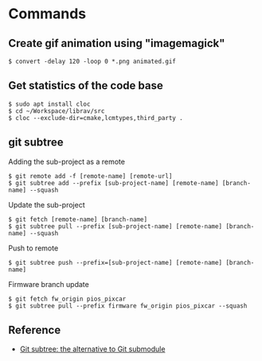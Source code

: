 # Commands

## Create gif animation using "imagemagick"

```
$ convert -delay 120 -loop 0 *.png animated.gif
```

## Get statistics of the code base

```
$ sudo apt install cloc
$ cd ~/Workspace/librav/src
$ cloc --exclude-dir=cmake,lcmtypes,third_party .
```

## git subtree

Adding the sub-project as a remote
```
$ git remote add -f [remote-name] [remote-url]
$ git subtree add --prefix [sub-project-name] [remote-name] [branch-name] --squash
```

Update the sub-project
```
$ git fetch [remote-name] [branch-name] 
$ git subtree pull --prefix [sub-project-name] [remote-name] [branch-name] --squash
```

Push to remote
```
$ git subtree push --prefix=[sub-project-name] [remote-name] [branch-name] 
```

Firmware branch update
```
$ git fetch fw_origin pios_pixcar
$ git subtree pull --prefix firmware fw_origin pios_pixcar --squash
```

## Reference

* [Git subtree: the alternative to Git submodule](https://www.atlassian.com/blog/git/alternatives-to-git-submodule-git-subtree)